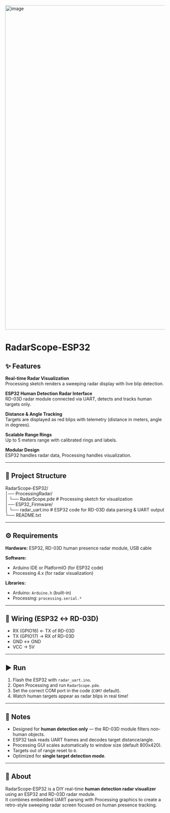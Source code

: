 <img width="1536" height="1024" alt="image" src="https://github.com/user-attachments/assets/52b6fc39-ddce-462b-b8fc-86cf13314e18" />

# RadarScope-ESP32

## ✨ Features
**Real-time Radar Visualization**  
Processing sketch renders a sweeping radar display with live blip detection.  

**ESP32 Human Detection Radar Interface**  
RD-03D radar module connected via UART, detects and tracks human targets only.  

**Distance & Angle Tracking**  
Targets are displayed as red blips with telemetry (distance in meters, angle in degrees).  

**Scalable Range Rings**  
Up to 5 meters range with calibrated rings and labels.  

**Modular Design**  
ESP32 handles radar data, Processing handles visualization.  

---

## 📂 Project Structure
RadarScope-ESP32/  
│── ProcessingRadar/  
│    └── RadarScope.pde       # Processing sketch for visualization  
│── ESP32_Firmware/  
│    └── radar_uart.ino       # ESP32 code for RD-03D data parsing & UART output  
└── README.txt  

---

## ⚙️ Requirements
**Hardware:** ESP32, RD-03D human presence radar module, USB cable  

**Software:**  
- Arduino IDE or PlatformIO (for ESP32 code)  
- Processing 4.x (for radar visualization)  

**Libraries:**  
- Arduino: `Arduino.h` (built-in)  
- Processing: `processing.serial.*`  

---

## 🔌 Wiring (ESP32 ↔ RD-03D)
- RX (GPIO16) ← TX of RD-03D  
- TX (GPIO17) → RX of RD-03D  
- GND ↔ GND  
- VCC → 5V  

---

## ▶️ Run
1. Flash the ESP32 with `radar_uart.ino`.  
2. Open Processing and run `RadarScope.pde`.  
3. Set the correct COM port in the code (`COM7` default).  
4. Watch human targets appear as radar blips in real time!  

---

## 📝 Notes
- Designed for **human detection only** — the RD-03D module filters non-human objects.  
- ESP32 task reads UART frames and decodes target distance/angle.  
- Processing GUI scales automatically to window size (default 800x420).  
- Targets out of range reset to `0`.  
- Optimized for **single target detection mode**.  

---

## 📡 About
RadarScope-ESP32 is a DIY real-time **human detection radar visualizer** using an ESP32 and RD-03D radar module.  
It combines embedded UART parsing with Processing graphics to create a retro-style sweeping radar screen focused on human presence tracking.  
